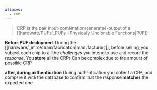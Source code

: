 ```yaml
---
aliases:
  - CRP
---
```

> CRP is the pair input-combination/generated-output of a [[hardware/PUFs/_PUFs - Physically Unclonable Functions|PUF]]



**Before PUF deployment**
During the [[hardware/_intro/chain/fabrication|manufacturing]], before selling, you subject each chip to all the *challenges* you intend to use and record the *response*.
You **store** all the CRPs
Can be complex due to the amount of possible CRP

**after, during authentication**
During authentication you collect a CRP, and compare it with the database to confirm that the response **matches** the expected one